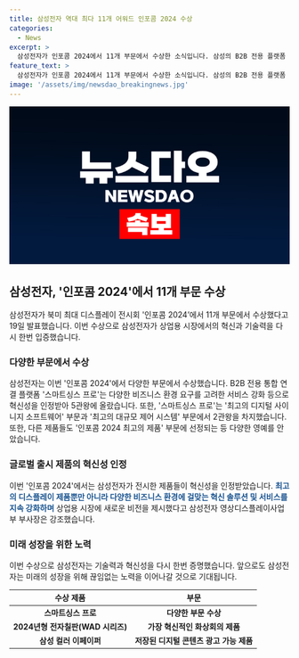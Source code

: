 ```yaml
---
title: 삼성전자 역대 최다 11개 어워드 인포콤 2024 수상
categories:
  - News
excerpt: >
  삼성전자가 인포콤 2024에서 11개 부문에서 수상한 소식입니다. 삼성의 B2B 전용 플랫폼 스마트싱스 프로는 5관왕을 차지했고, 다른 제품들도 수상했습니다. 이에 대한 수상 소감을 밝힌 삼성전자 영상디스플레이사업부 관계자는 삼성이 혁신적인 제품과 솔루션을 지속적으로 제공할 것이라 강조했습니다.
feature_text: >
  삼성전자가 인포콤 2024에서 11개 부문에서 수상한 소식입니다. 삼성의 B2B 전용 플랫폼 스마트싱스 프로는 5관왕을 차지했고, 다른 제품들도 수상했습니다. 이에 대한 수상 소감을 밝힌 삼성전자 영상디스플레이사업부 관계자는 삼성이 혁신적인 제품과 솔루션을 지속적으로 제공할 것이라 강조했습니다.
image: '/assets/img/newsdao_breakingnews.jpg'
---
```


<p><img src="/assets/img/newsdao_breakingnews.jpg" alt="pcversion 속보" /></p>

<h2 data-ke-size="size26">삼성전자, '인포콤 2024'에서 11개 부문 수상</h2>

<p data-ke-size="size16">삼성전자가 북미 최대 디스플레이 전시회 '인포콤 2024’에서 11개 부문에서 수상했다고 19일 발표했습니다. 이번 수상으로 삼성전자가 상업용 시장에서의 혁신과 기술력을 다시 한번 입증했습니다.</p>

<h3>다양한 부문에서 수상</h3>

<p data-ke-size="size16">삼성전자는 이번 '인포콤 2024'에서 다양한 부문에서 수상했습니다. B2B 전용 통합 연결 플랫폼 '스마트싱스 프로'는 다양한 비즈니스 환경 요구를 고려한 서비스 강화 등으로 혁신성을 인정받아 5관왕에 올랐습니다. 또한, '스마트싱스 프로'는 '최고의 디지털 사이니지 소프트웨어' 부문과 '최고의 대규모 제어 시스템' 부문에서 2관왕을 차지했습니다. 또한, 다른 제품들도 '인포콤 2024 최고의 제품' 부문에 선정되는 등 다양한 영예를 안았습니다.</p>

<h3>글로벌 출시 제품의 혁신성 인정</h3>

<p data-ke-size="size16">이번 '인포콤 2024'에서는 삼성전자가 전시한 제품들이 혁신성을 인정받았습니다. <b><span style="color: #1a5490;">최고의 디스플레이 제품뿐만 아니라 다양한 비즈니스 환경에 걸맞는 혁신 솔루션 및 서비스를 지속 강화하며</span></b> 상업용 시장에 새로운 비전을 제시했다고 삼성전자 영상디스플레이사업부 부사장은 강조했습니다.</p>

<h3>미래 성장을 위한 노력</h3>

<p data-ke-size="size16">이번 수상으로 삼성전자는 기술력과 혁신성을 다시 한번 증명했습니다. 앞으로도 삼성전자는 미래의 성장을 위해 끊임없는 노력을 이어나갈 것으로 기대됩니다.</p>

<table>
    <thead>
        <tr>
            <th>수상 제품</th>
            <th>부문</th>
        </tr>
    </thead>
    <tbody>
        <tr>
            <td style="text-align: center; height: 17px;"><b>스마트싱스 프로</b></td>
            <td style="text-align: center; height: 17px;"><b>다양한 부문 수상</b></td>
        </tr>
        <tr>
            <td style="text-align: center; height: 17px;"><b>2024년형 전자칠판(WAD 시리즈)</b></td>
            <td style="text-align: center; height: 17px;"><b>가장 혁신적인 화상회의 제품</b></td>
        </tr>
        <tr>
            <td style="text-align: center; height: 17px;"><b>삼성 컬러 이페이퍼</b></td>
            <td style="text-align: center; height: 17px;"><b>저장된 디지털 콘텐츠 광고 가능 제품</b></td>
        </tr>
    </tbody>
</table>

<p data-ke-size="size16">&nbsp;</p>

